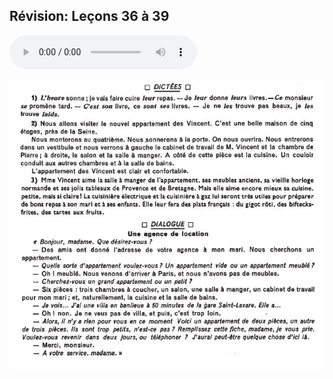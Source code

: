 ## Révision: Leçons 36 à 39

  <audio controls>
    <source src="sound/111.ogg"></source>
  </audio>

![s111](img/d111.JPG)


